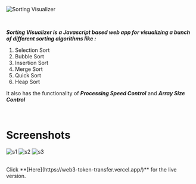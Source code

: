 <p align="center">
  
![Sorting Visualizer](https://user-images.githubusercontent.com/40190772/83947174-c3254280-a815-11ea-960c-65d1e2576bce.png)

</p>

<br/>


**_Sorting Visualizer is a Javascript based web app for visualizing a bunch of different sorting algorithms like :_**
1. Selection Sort
2. Bubble Sort
3. Insertion Sort
4. Merge Sort
5. Quick Sort
6. Heap Sort

It also has the functionality of **_Processing Speed Control_**  and   **_Array Size Control_**

<br/>


# Screenshots

![s1](https://user-images.githubusercontent.com/110855017/212728146-ca8a8ba4-b758-407b-80d7-2fa23bbf94a4.png)
![s2](https://user-images.githubusercontent.com/110855017/212728202-023bd3f7-476b-467d-9c82-88806a6693df.png)
![s3](https://user-images.githubusercontent.com/110855017/212728218-2e297c21-7a0c-45fc-a030-6ad8c12702cd.png)

<br/>
Click **[Here](https://web3-token-transfer.vercel.app/)** for the live version.
